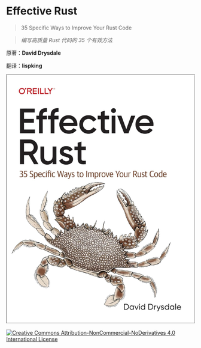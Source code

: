 # Effective Rust

> 35 Specific Ways to Improve Your Rust Code

> _编写高质量 Rust 代码的 35 个有效方法_

原著：**David Drysdale**

翻译：**lispking**

![cover](./images/cover.png)

<div id="footer" class="footer">
    <p><a rel="license" href="http://creativecommons.org/licenses/by-nc-nd/4.0/"><img alt="Creative Commons Attribution-NonCommercial-NoDerivatives 4.0 International License" src="https://licensebuttons.net/l/by-nc-nd/4.0/88x31.png"></a></p>
</div>
